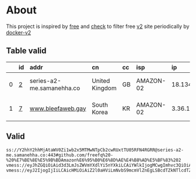 
# About

This project is inspired by [free](https://github.com/freefq/free) and [check](https://github.com/yeahwu/check) to filter free [v2](https://github.com/v2fly/v2ray-core) site periodically by [docker-v2](https://hub.docker.com/r/v2ray/official)

    

## Table valid
|    | id                 | addr                      | cn             | cc   | isp       | ip             | chatgpt          |
|---:|:-------------------|:--------------------------|:---------------|:-----|:----------|:---------------|:-----------------|
|  0 | [2](config/2.json) | series-a2-me.samanehha.co | United Kingdom | GB   | AMAZON-02 | 18.134.130.161 | Yes (Region: GB) |
|  1 | [7](config/7.json) | www.bleefaweb.gay         | South Korea    | KR   | AMAZON-02 | 3.36.197.116   | Yes (Region: KR) |

## Valid
```
ss://Y2hhY2hhMjAtaWV0Zi1wb2x5MTMwNTpCb2cwRUxtTU05RFN4RGRR@series-a2-me.samanehha.co:443#github.com/freefq%20-%20%E7%BE%8E%E5%9B%BDAmazon%E6%95%B0%E6%8D%AE%E4%B8%AD%E5%BF%83%202
vmess://eyJhZGQiOiAid3d3LmJsZWVmYXdlYi5nYXkiLCAiYWlkIjogMCwgImhvc3QiOiAiIiwgImlkIjogImJlZDI4ZmFmLTU4MDEtNGUzNS1iYmJkLTlmYWQyYzRjNDg5OCIsICJuZXQiOiAid3MiLCAicGF0aCI6ICIvYmVkMjhmYWYtNTgwMS00ZTM1LWJiYmQtOWZhZDJjNGM0ODk4LXZtZXNzIiwgInBvcnQiOiA0NDMsICJwcyI6ICJnaXRodWIuY29tL2ZyZWVmcSAtIFx1N2Y4ZVx1NTZmZENsb3VkRmxhcmVcdTgyODJcdTcwYjkgNyIsICJ0bHMiOiAidGxzIiwgInR5cGUiOiAiYXV0byIsICJzZWN1cml0eSI6ICJhdXRvIiwgInNraXAtY2VydC12ZXJpZnkiOiB0cnVlLCAic25pIjogInd3dy5ibGVlZmF3ZWIuZ2F5In0=
vmess://eyJ2IjogIjIiLCAicHMiOiAiZ2l0aHViLmNvbS9mcmVlZnEgLSBcdTZkNTlcdTZjNWZcdTc3MDFcdTc5ZmJcdTUyYTggOCIsICJhZGQiOiAiZGF0YS11cy12MS5zaHdqZmt3LmNuIiwgInBvcnQiOiAiMjA0MDEiLCAiYWlkIjogMCwgInNjeSI6ICJhdXRvIiwgIm5ldCI6ICJ3cyIsICJ0eXBlIjogIm5vbmUiLCAidGxzIjogIiIsICJpZCI6ICJiMTQ3OGUyNC00OTE2LTNhYmUtOGYxNy0xNTkzMTAxMmVjYmUiLCAic25pIjogIiIsICJob3N0IjogImRhdGEtdXMtdjEuc2h3amZrdy5jbiIsICJwYXRoIjogIi9kZWJpYW4ifQ==
```

